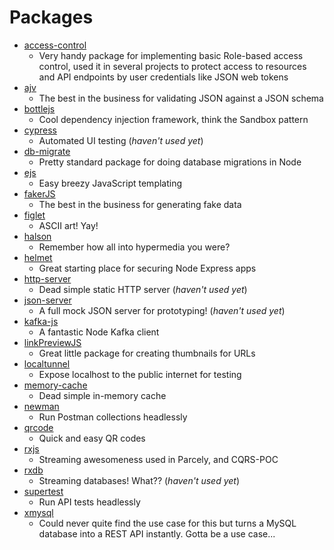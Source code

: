 # Packages 

* [access-control](https://www.npmjs.com/package/accesscontrol)
  * Very handy package for implementing basic Role-based access control, used it in several projects to protect access to resources and API endpoints by user credentials like JSON web tokens
* [ajv](https://www.npmjs.com/package/ajv)
  * The best in the business for validating JSON against a JSON schema   
* [bottlejs](https://www.npmjs.com/package/bottlejs)
  * Cool dependency injection framework, think the Sandbox pattern 
* [cypress](https://www.npmjs.com/package/cypress)
  * Automated UI testing (*haven't used yet*)
* [db-migrate](https://www.npmjs.com/package/db-migrate)
  * Pretty standard package for doing database migrations in Node 
* [ejs](https://www.npmjs.com/package/ejs) 
  * Easy breezy JavaScript templating
* [fakerJS](https://www.npmjs.com/package/@faker-js/faker)
  * The best in the business for generating fake data 
* [figlet](https://www.npmjs.com/package/figlet)
  * ASCII art! Yay! 
* [halson](https://www.npmjs.com/package/halson)
  * Remember how all into hypermedia you were?
* [helmet](https://www.npmjs.com/package/helmet)
  * Great starting place for securing Node Express apps 
* [http-server](https://github.com/http-party/http-server)
  * Dead simple static HTTP server (*haven't used yet*) 
* [json-server](https://github.com/typicode/json-server)
  * A full mock JSON server for prototyping! (*haven't used yet*) 
* [kafka-js](https://www.npmjs.com/package/kafkajs)
  * A fantastic Node Kafka client 
* [linkPreviewJS](https://www.npmjs.com/package/link-preview-js)
  * Great little package for creating thumbnails for URLs 
* [localtunnel](https://www.npmjs.com/package/localtunnel)
  * Expose localhost to the public internet for testing 
* [memory-cache](https://www.npmjs.com/package/memory-cache)
  * Dead simple in-memory cache 
* [newman](https://www.npmjs.com/package/newman)
  * Run Postman collections headlessly 
* [qrcode](https://www.npmjs.com/package/qrcode)
  * Quick and easy QR codes 
* [rxjs](https://www.npmjs.com/package/rxjs)
  * Streaming awesomeness used in Parcely, and CQRS-POC 
* [rxdb](https://www.npmjs.com/package/rxdb)
  * Streaming databases! What?? (*haven't used yet*)   
* [supertest](https://www.npmjs.com/package/supertest)
  * Run API tests headlessly 
* [xmysql](https://www.npmjs.com/package/xmysql)
  * Could never quite find the use case for this but turns a MySQL database into a REST API instantly. Gotta be a use case... 
